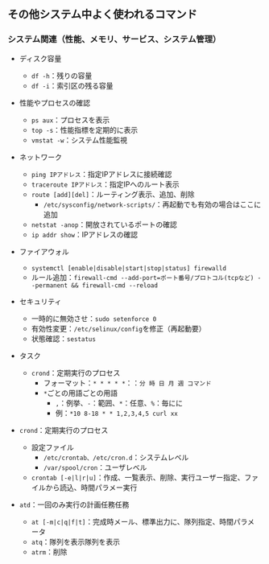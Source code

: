 ## その他システム中よく使われるコマンド



### システム関連（性能、メモリ、サービス、システム管理）

- ディスク容量
  - `df -h`：残りの容量
  - `df -i`：索引区の残る容量



- 性能やプロセスの確認
  - `ps aux`：プロセスを表示
  - `top -s`：性能指標を定期的に表示
  - `vmstat -w`：システム性能監視



- ネットワーク
  - `ping IPアドレス`：指定IPアドレスに接続確認
  - `traceroute IPアドレス`：指定IPへのルート表示
  - `route [add][del]`：ルーティング表示、追加、削除
    - `/etc/sysconfig/network-scripts/`：再起動でも有効の場合はここに追加
  - `netstat -anop`：開放されているポートの確認
  - `ip addr show`：IPアドレスの確認



- ファイアウォル
  - `systemctl [enable|disable|start|stop|status] firewalld`
  - ルール追加：`firewall-cmd --add-port=ポート番号/プロトコル(tcpなど) --permanent && firewall-cmd --reload`



- セキュリティ
  - 一時的に無効させ：`sudo setenforce 0`
  - 有効性変更：`/etc/selinux/config`を修正（再起動要）
  - 状態確認：`sestatus`



- タスク
  - `crond`：定期実行のプロセス
    - フォーマット：`* * * * *`：：`分 時 日 月 週 コマンド`
    - `*`ごとの用語ごとの用語
      - `,`：例挙、`-`：範囲、`*`：任意、`%`：毎にに
      - 例：`*10 8-18 * * 1,2,3,4,5 curl xx` 



- `crond`：定期実行のプロセス
  - 設定ファイル
    - `/etc/crontab、/etc/cron.d`：システムレベル
    - `/var/spool/cron`：ユーザレベル
  - `crontab [-e|l|r|u]`：作成、一覧表示、削除、実行ユーザー指定、ファイルから読込、時間パラメー実行



- `atd`：一回のみ実行の計画任務任務
  - `at [-m|c|q|f|t]`：完成時メール、標準出力に、隊列指定、時間パラメータ
  - `atq`：隊列を表示隊列を表示
  - `atrm`：削除

<!--
# システム自動化

- サービス紹介
- 自動化スクリプト
-->
